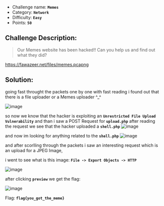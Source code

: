 - Challenge name: **`Memes`**
- Category: **`Network`**
- Difficulty: **`Easy`**
- Points: **`50`**

## Challenge Description:
> Our Memes website has been hacked!!
Can you help us and find out what they did?

https://fawazeer.net/files/memes.pcapng


## Solution: 
going fast throught the packets one by one with fast reading 
i found out that there is a file uploader or a Memes uploader ^_^

![image](https://user-images.githubusercontent.com/33517160/115821543-a97bf200-a40b-11eb-84bf-83aa7350d787.png)


so now we know that the hacker is exploiting an **`Unrestricted File Upload Vulnerability`** and than i
saw a POST Request for **`upload.php`** after reading the request we see that the hacker uploaded a **`shell.php`**
![image](https://user-images.githubusercontent.com/33517160/115822464-412e1000-a40d-11eb-80dd-69135e4d005d.png)


and now im looking for anything related to the **`shell.php`** 
![image](https://user-images.githubusercontent.com/33517160/115822828-df21da80-a40d-11eb-8719-aa0467f48046.png)

and after scorlling through the packets i saw an interesting request which is an upload for a JPEG Image,

i went to see what is this image: **`File -> Export Objects -> HTTP`**

![image](https://user-images.githubusercontent.com/33517160/115823134-7129e300-a40e-11eb-9e58-d2792846527f.png)

after clicking **`preview`** we get the flag:

![image](https://user-images.githubusercontent.com/33517160/115823204-94ed2900-a40e-11eb-8578-692146ba75b0.png)

Flag: **`flag{you_got_the_meme}`**
